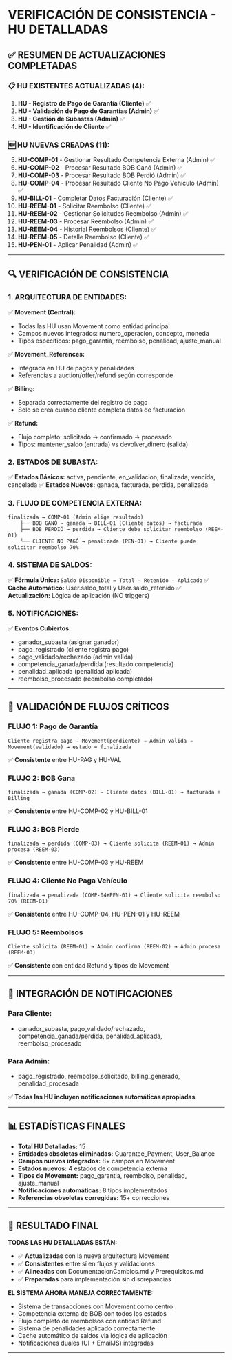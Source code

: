 # VERIFICACIÓN DE CONSISTENCIA - HU DETALLADAS

## **✅ RESUMEN DE ACTUALIZACIONES COMPLETADAS**

### **📋 HU EXISTENTES ACTUALIZADAS (4):**
1. **HU - Registro de Pago de Garantía (Cliente)** ✅
2. **HU - Validación de Pago de Garantías (Admin)** ✅  
3. **HU - Gestión de Subastas (Admin)** ✅
4. **HU - Identificación de Cliente** ✅

### **🆕 HU NUEVAS CREADAS (11):**
5. **HU-COMP-01** - Gestionar Resultado Competencia Externa (Admin) ✅
6. **HU-COMP-02** - Procesar Resultado BOB Ganó (Admin) ✅
7. **HU-COMP-03** - Procesar Resultado BOB Perdió (Admin) ✅
8. **HU-COMP-04** - Procesar Resultado Cliente No Pagó Vehículo (Admin) ✅
9. **HU-BILL-01** - Completar Datos Facturación (Cliente) ✅
10. **HU-REEM-01** - Solicitar Reembolso (Cliente) ✅
11. **HU-REEM-02** - Gestionar Solicitudes Reembolso (Admin) ✅
12. **HU-REEM-03** - Procesar Reembolso (Admin) ✅
13. **HU-REEM-04** - Historial Reembolsos (Cliente) ✅
14. **HU-REEM-05** - Detalle Reembolso (Cliente) ✅
15. **HU-PEN-01** - Aplicar Penalidad (Admin) ✅

---

## **🔍 VERIFICACIÓN DE CONSISTENCIA**

### **1. ARQUITECTURA DE ENTIDADES:**

✅ **Movement (Central):**
- Todas las HU usan Movement como entidad principal
- Campos nuevos integrados: numero_operacion, concepto, moneda
- Tipos específicos: pago_garantia, reembolso, penalidad, ajuste_manual

✅ **Movement_References:**
- Integrada en HU de pagos y penalidades
- Referencias a auction/offer/refund según corresponde

✅ **Billing:**
- Separada correctamente del registro de pago
- Solo se crea cuando cliente completa datos de facturación

✅ **Refund:**
- Flujo completo: solicitado → confirmado → procesado
- Tipos: mantener_saldo (entrada) vs devolver_dinero (salida)

### **2. ESTADOS DE SUBASTA:**

✅ **Estados Básicos:** activa, pendiente, en_validacion, finalizada, vencida, cancelada
✅ **Estados Nuevos:** ganada, facturada, perdida, penalizada

### **3. FLUJO DE COMPETENCIA EXTERNA:**

```
finalizada → COMP-01 (Admin elige resultado)
    ├── BOB GANÓ → ganada → BILL-01 (Cliente datos) → facturada
    ├── BOB PERDIÓ → perdida → Cliente debe solicitar reembolso (REEM-01)
    └── CLIENTE NO PAGÓ → penalizada (PEN-01) → Cliente puede solicitar reembolso 70%
```

### **4. SISTEMA DE SALDOS:**

✅ **Fórmula Única:** `Saldo Disponible = Total - Retenido - Aplicado`
✅ **Cache Automático:** User.saldo_total y User.saldo_retenido
✅ **Actualización:** Lógica de aplicación (NO triggers)

### **5. NOTIFICACIONES:**

✅ **Eventos Cubiertos:**
- ganador_subasta (asignar ganador)
- pago_registrado (cliente registra pago) 
- pago_validado/rechazado (admin valida)
- competencia_ganada/perdida (resultado competencia)
- penalidad_aplicada (penalidad aplicada)
- reembolso_procesado (reembolso completado)

---

## **🎯 VALIDACIÓN DE FLUJOS CRÍTICOS**

### **FLUJO 1: Pago de Garantía**
```
Cliente registra pago → Movement(pendiente) → Admin valida → Movement(validado) → estado = finalizada
```
✅ **Consistente** entre HU-PAG y HU-VAL

### **FLUJO 2: BOB Gana**
```
finalizada → ganada (COMP-02) → Cliente datos (BILL-01) → facturada + Billing
```
✅ **Consistente** entre HU-COMP-02 y HU-BILL-01

### **FLUJO 3: BOB Pierde**
```
finalizada → perdida (COMP-03) → Cliente solicita (REEM-01) → Admin procesa (REEM-03)
```
✅ **Consistente** entre HU-COMP-03 y HU-REEM

### **FLUJO 4: Cliente No Paga Vehículo**
```
finalizada → penalizada (COMP-04+PEN-01) → Cliente solicita reembolso 70% (REEM-01)
```
✅ **Consistente** entre HU-COMP-04, HU-PEN-01 y HU-REEM

### **FLUJO 5: Reembolsos**
```
Cliente solicita (REEM-01) → Admin confirma (REEM-02) → Admin procesa (REEM-03)
```
✅ **Consistente** con entidad Refund y tipos de Movement

---

## **🔔 INTEGRACIÓN DE NOTIFICACIONES**

### **Para Cliente:**
- ganador_subasta, pago_validado/rechazado, competencia_ganada/perdida, penalidad_aplicada, reembolso_procesado

### **Para Admin:**
- pago_registrado, reembolso_solicitado, billing_generado, penalidad_procesada

✅ **Todas las HU incluyen notificaciones automáticas apropiadas**

---

## **📊 ESTADÍSTICAS FINALES**

- **Total HU Detalladas:** 15
- **Entidades obsoletas eliminadas:** Guarantee_Payment, User_Balance  
- **Campos nuevos integrados:** 8+ campos en Movement
- **Estados nuevos:** 4 estados de competencia externa
- **Tipos de Movement:** pago_garantia, reembolso, penalidad, ajuste_manual
- **Notificaciones automáticas:** 8 tipos implementados
- **Referencias obsoletas corregidas:** 15+ correcciones

---

## **🎯 RESULTADO FINAL**

**TODAS LAS HU DETALLADAS ESTÁN:**
- ✅ **Actualizadas** con la nueva arquitectura Movement
- ✅ **Consistentes** entre sí en flujos y validaciones
- ✅ **Alineadas** con DocumentacionCambios.md y Prerequisitos.md
- ✅ **Preparadas** para implementación sin discrepancias

**EL SISTEMA AHORA MANEJA CORRECTAMENTE:**
- Sistema de transacciones con Movement como centro
- Competencia externa de BOB con todos los estados
- Flujo completo de reembolsos con entidad Refund
- Sistema de penalidades aplicado correctamente
- Cache automático de saldos via lógica de aplicación
- Notificaciones duales (UI + EmailJS) integradas

---